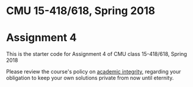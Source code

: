# CMU 15-418/618, Spring 2018

# Assignment 4

This is the starter code for Assignment 4 of CMU class 15-418/618, Spring 2018

Please review the course's policy on [academic
integrity](http://www.cs.cmu.edu/~418/academicintegrity.html),
regarding your obligation to keep your own solutions private from now
until eternity.
